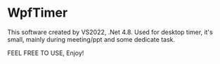 # WpfTimer
This software created by VS2022, .Net 4.8.
Used for desktop timer, it's small, mainly during meeting/ppt and some dedicate task.

FEEL FREE TO USE, Enjoy!